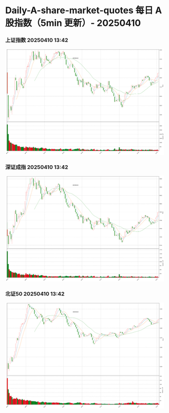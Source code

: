 
# Daily-A-share-market-quotes 每日 A 股指数（5min 更新）- 20250410

### 上证指数 20250410 13:42
![](./fig/2025/4/20250410-sh000001.png)

### 深证成指 20250410 13:42
![](./fig/2025/4/20250410-sz399001.png)

### 北证50 20250410 13:42
![](./fig/2025/4/20250410-bj899050.png)

